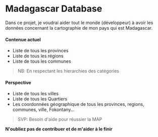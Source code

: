 # Madagascar Database

Dans ce projet, je voudrai aider tout le monde (développeur) à avoir les données concernant la cartographie de mon pays qui est Madagascar.

#### Contenue actuel

  - Liste de tous les provinces
  - Liste de tous les régions
  - Liste de tous les communes
> NB: En respectant les hierarchies des catégories 

#### Perspective

  - Liste de tous les villes
  - Liste de tous les Quartiers
  - Les coordonnées géographique de tous les provinces, regions, communes, ville, Fokontany...
> SVP: Besoin d'aide pour réussier la MAP


**N'oubliez pas de contribuer et de m'aider à le finir**

